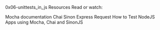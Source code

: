 0x06-unittests_in_js
Resources
Read or watch:

Mocha documentation
Chai
Sinon
Express
Request
How to Test NodeJS Apps using Mocha, Chai and SinonJS
